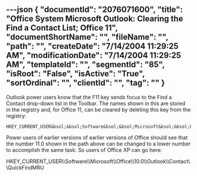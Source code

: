 ---json
{
  "documentId": "2076071600",
  "title": "Office System Microsoft Outlook: Clearing the Find a Contact List; Office 11",
  "documentShortName": "",
  "fileName": "",
  "path": "",
  "createDate": "7/14/2004 11:29:25 AM",
  "modificationDate": "7/14/2004 11:29:25 AM",
  "templateId": "",
  "segmentId": "85",
  "isRoot": "False",
  "isActive": "True",
  "sortOrdinal": "",
  "clientId": "",
  "tag": ""
}
---

Outlook power users know that the F11 key sends focus to the Find a Contact drop-down list in the Toolbar. The names shown in this are stored in the registry and, for Office 11, can be cleared by deleting this key from the registry:

    HKEY_CURRENT_USER&bsol;&bsol;Software&bsol;&bsol;Microsoft&bsol;&bsol;Office&bsol;&bsol;11.0&bsol;&bsol;Outlook&bsol;&bsol;Contact&bsol;&bsol;QuickFindMRU

Power users of earlier versions of earlier versions of Office should see that the number 11.0 shown in the path above can be changed to a lower number to accomplish the same task. So users of Office XP can go here:

   HKEY_CURRENT_USER&bsol;&bsol;Software&bsol;&bsol;Microsoft&bsol;&bsol;Office&bsol;&bsol;10.0&bsol;&bsol;Outlook&bsol;&bsol;Contact&bsol;&bsol;QuickFindMRU
